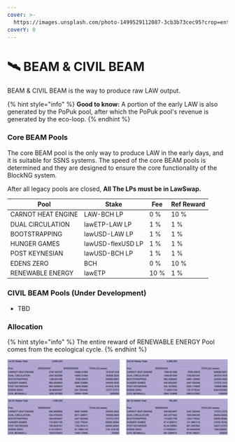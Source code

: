 ```yaml
---
cover: >-
  https://images.unsplash.com/photo-1499529112087-3cb3b73cec95?crop=entropy&cs=srgb&fm=jpg&ixid=MnwxOTcwMjR8MHwxfHNlYXJjaHw2fHxmYXJtfGVufDB8fHx8MTY1MDAxNjE2Mw&ixlib=rb-1.2.1&q=85
coverY: 0
---
```


# 🛰 BEAM & CIVIL BEAM

BEAM & CIVIL BEAM is the way to produce raw LAW output.

{% hint style="info" %}
**Good to know:** A portion of the early LAW is also generated by the PoPuk pool, after which the PoPuk pool's revenue is generated by the eco-loop.
{% endhint %}

### Core BEAM Pools

The core BEAM pool is the only way to produce LAW in the early days, and it is suitable for SSNS systems. The speed of the core BEAM pools is determined and they are designed to ensure the core functionality of the BlockNG system.

After all legacy pools are closed, **All The LPs must be in LawSwap.**



| Pool               | Stake             | Fee  | Ref Reward |
| ------------------ | ----------------- | ---- | ---------- |
| CARNOT HEAT ENGINE | LAW-BCH LP        | 0 %  | 10 %       |
| DUAL CIRCULATION   | lawETP-LAW LP     | 1 %  | 1 %        |
| BOOTSTRAPPING      | lawUSD-LAW LP     | 1 %  | 1 %        |
| HUNGER GAMES       | lawUSD-flexUSD LP | 1 %  | 1 %        |
| POST KEYNESIAN     | lawUSD-BCH LP     | 1 %  | 1 %        |
| EDENS ZERO         | BCH               | 0 %  | 10 %       |
| RENEWABLE ENERGY   | lawETP            | 10 % | 1 %        |



### CIVIL BEAM Pools (Under Development)

* TBD

### Allocation

{% hint style="info" %}
The entire reward of RENEWABLE ENERGY Pool comes from the ecological cycle.
{% endhint %}

![Allocation](../.gitbook/assets/图片.png)

###
